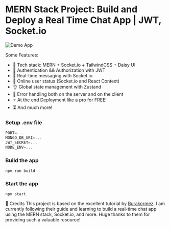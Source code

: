 # MERN Stack Project: Build and Deploy a Real Time Chat App | JWT, Socket.io

![Demo App](https://i.ibb.co/fXmZdnz/Screenshot-10.png)

Some Features:

-   🌟 Tech stack: MERN + Socket.io + TailwindCSS + Daisy UI
-   🎃 Authentication && Authorization with JWT
-   👾 Real-time messaging with Socket.io
-   🚀 Online user status (Socket.io and React Context)
-   👌 Global state management with Zustand
-   🐞 Error handling both on the server and on the client
-   ⭐ At the end Deployment like a pro for FREE!
-   ⏳ And much more!

### Setup .env file

```js
PORT=...
MONGO_DB_URI=...
JWT_SECRET=...
NODE_ENV=...
```

### Build the app

```shell
npm run build
```

### Start the app

```shell
npm start
```
📢 Credits
This project is based on the excellent tutorial by [Burakormez](https://github.com/burakorkmez). I am currently following their guide and learning to build a real-time chat app using the MERN stack, Socket.io, and more. Huge thanks to them for providing such a valuable resource!

